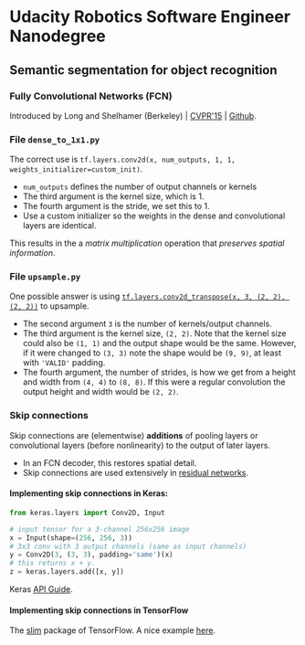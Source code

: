 # Udacity Robotics Software Engineer Nanodegree

## Semantic segmentation for object recognition

### Fully Convolutional Networks (FCN)

Introduced by Long and Shelhamer (Berkeley) | [CVPR'15](https://people.eecs.berkeley.edu/~jonlong/long_shelhamer_fcn.pdf) | [Github](https://github.com/shelhamer/fcn.berkeleyvision.org).

### File `dense_to_1x1.py`

The correct use is `tf.layers.conv2d(x, num_outputs, 1, 1, weights_initializer=custom_init)`.

  * `num_outputs` defines the number of output channels or kernels
  * The third argument is the kernel size, which is 1.
  * The fourth argument is the stride, we set this to 1.
  * Use a custom initializer so the weights in the dense and convolutional layers are identical.

This results in the a _matrix multiplication_ operation that _preserves spatial information_.

### File `upsample.py`

One possible answer is using [`tf.layers.conv2d_transpose(x, 3, (2, 2), (2, 2))`](https://www.tensorflow.org/api_docs/python/tf/contrib/layers/conv2d_transpose) to upsample.

  * The second argument `3` is the number of kernels/output channels.
  * The third argument is the kernel size, `(2, 2)`. Note that the kernel size could also be `(1, 1)` and the output shape would be the same. However, if it were changed to `(3, 3)` note the shape would be `(9, 9)`, at least with `'VALID'` padding.
  * The fourth argument, the number of strides, is how we get from a height and width from `(4, 4)` to `(8, 8)`. If this were a regular convolution the output height and width would be `(2, 2)`.

### Skip connections

Skip connections are (elementwise) **additions** of pooling layers or convolutional layers (before nonlinearity) to the output of later layers. 

  * In an FCN decoder, this restores spatial detail. 
  * Skip connections are used extensively in [residual networks](https://arxiv.org/abs/1512.03385).

#### Implementing skip connections in Keras:
```python
from keras.layers import Conv2D, Input

# input tensor for a 3-channel 256x256 image
x = Input(shape=(256, 256, 3))
# 3x3 conv with 3 output channels (same as input channels)
y = Conv2D(3, (3, 3), padding='same')(x)
# this returns x + y.
z = keras.layers.add([x, y])
```
Keras [API Guide](https://keras.io/getting-started/functional-api-guide/).

#### Implementing skip connections in TensorFlow

The [slim](https://github.com/tensorflow/tensorflow/tree/master/tensorflow/contrib/slim) package of TensorFlow. A nice example [here](https://chatbotslife.com/resnets-highwaynets-and-densenets-oh-my-9bb15918ee32).

